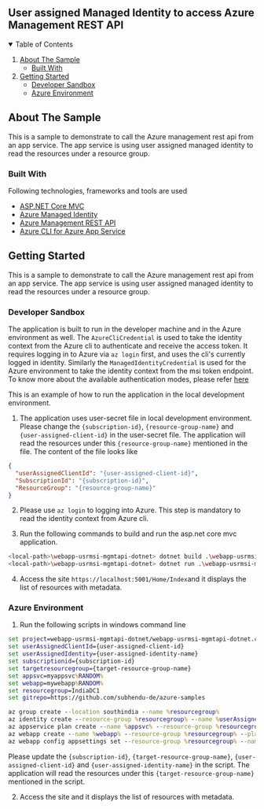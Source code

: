 ## User assigned Managed Identity to access Azure Management REST API
<!-- TABLE OF CONTENTS -->
<details open="open">
  <summary>Table of Contents</summary>
  <ol>
    <li>
      <a href="#about-the-sample">About The Sample</a>
       <ul>
            <li><a href="#built-with">Built With</a></li>
       </ul>
    </li>
    <li>
      <a href="#getting-started">Getting Started</a>
      <ul>
        <li><a href="#developer-sandbox">Developer Sandbox</a></li>
        <li><a href="#azure-environment">Azure Environment</a></li>
      </ul>
    </li>
  </ol>
</details>

## About The Sample

This is a sample to demonstrate to call the Azure management rest api from an app service. The app service is using user assigned managed identity to read the resources under a resource group.

### Built With

Following technologies, frameworks and tools are used
* [ASP.NET Core MVC](https://dotnet.microsoft.com/apps/aspnet)
* [Azure Managed Identity](https://docs.microsoft.com/en-us/azure/active-directory/managed-identities-azure-resources/overview)
* [Azure Management REST API](https://github.com/Azure/azure-sdk-for-net)
* [Azure CLI for Azure App Service](https://docs.microsoft.com/en-us/cli/azure/webapp?view=azure-cli-latest)

## Getting Started

This is a sample to demonstrate to call the Azure management rest api from an app service. The app service is using user assigned managed identity to read the resources under a resource group.

### Developer Sandbox

The application is built to run in the developer machine and in the Azure environment as well. The ```AzureCliCredential``` is used to take the identity context from the Azure cli to authenticate and receive the access token. It requires logging in to Azure via ```az login``` first, and uses the cli's currently logged in identity. Similarly the ```ManagedIdentityCredential``` is used for the Azure environment to take the identity context from the msi token endpoint. To know more about the available authentication modes, please refer [here](https://docs.microsoft.com/en-us/dotnet/api/overview/azure/identity-readme)

This is an example of how to run the application in the local development environment.

1. The application uses user-secret file in local development environment. Please change the ```{subscription-id}```, ```{resource-group-name}``` and ```{user-assigned-client-id}``` in the user-secret file. The application will read the resources under this ```{resource-group-name}``` mentioned in the file. The content of the file looks like

```json
{
  "userAssignedClientId": "{user-assigned-client-id}",
  "SubscriptionId": "{subscription-id}",
  "ResourceGroup": "{resource-group-name}"
}
```

2. Please use  ```az login``` to logging into Azure. This step is mandatory to read the identity context from Azure cli.

3. Run the following commands to build and run the asp.net core mvc application.

 ```sh
<local-path>\webapp-usrmsi-mgmtapi-dotnet> dotnet build .\webapp-usrmsi-mgmtapi-dotnet.csproj -c Release
<local-path>\webapp-usrmsi-mgmtapi-dotnet> dotnet run .\webapp-usrmsi-mgmtapi-dotnet.csproj -c Release 
```

4. Access the site ```https://localhost:5001/Home/Index```and it displays the list of resources with metadata.

### Azure Environment

1. Run the following scripts in windows command line

```bat
set project=webapp-usrmsi-mgmtapi-dotnet/webapp-usrmsi-mgmtapi-dotnet.csproj
set userAssignedClientId={user-assigned-client-id}
set userAssignedIdentity={user-assigned-identity-name}
set subscriptionid={subscription-id}
set targetresourcegroup={target-resource-group-name}
set appsvc=myappsvc%RANDOM%
set webapp=mywebapp%RANDOM%
set resourcegroup=IndiaDC1
set gitrepo=https://github.com/subhendu-de/azure-samples

az group create --location southindia --name %resourcegroup%
az identity create --resource-group %resourcegroup% --name %userAssignedIdentity% 
az appservice plan create --name %appsvc% --resource-group %resourcegroup% --sku FREE
az webapp create --name %webapp% --resource-group %resourcegroup% --plan %appsvc%
az webapp config appsettings set --resource-group %resourcegroup% --name %webapp% --settings SubscriptionId=%subscriptionid% ResourceGroup=%targetresourcegroup% userAssignedClientId=%userAssignedClientId% PROJECT=%project%

```

Please update the ```{subscription-id}```, ```{target-resource-group-name}```, ```{user-assigned-client-id}``` and ```{user-assigned-identity-name}``` in the script. The application will read the resources under this ```{target-resource-group-name}``` mentioned in the script.

2. Access the site and it displays the list of resources with metadata.

